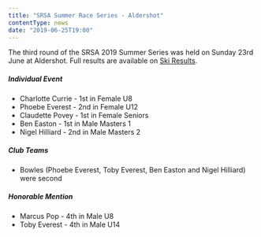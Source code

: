 ```yaml
---
title: "SRSA Summer Race Series - Aldershot"
contentType: news
date: "2019-06-25T19:00"
---
```


The third round of the SRSA 2019 Summer Series was held on Sunday 23rd June at Aldershot. Full
results are available on [Ski Results](https://skiresults.co.uk/events/1000).

##### Individual Event
* Charlotte Currie - 1st in Female U8
* Phoebe Everest - 2nd in Female U12
* Claudette Povey - 1st in Female Seniors
* Ben Easton - 1st in Male Masters 1
* Nigel Hilliard - 2nd in Male Masters 2

##### Club Teams
* Bowles (Phoebe Everest, Toby Everest, Ben Easton and Nigel Hilliard) were second

##### Honorable Mention
* Marcus Pop - 4th in Male U8
* Toby Everest - 4th in Male U14
